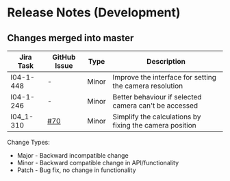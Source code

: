 Release Notes (Development)
===========================

Changes merged into master
--------------------------
| Jira Task | GitHub Issue | Type | Description |
|-----------|--------------|------|-------------|
|I04-1-448  |     -        |Minor |Improve the interface for setting the camera resolution|
|I04-1-246  |     -        |Minor |Better behaviour if selected camera can't be accessed|
|I04_1-310  |[#70](https://github.com/DiamondLightSource/PuckBarcodeReader/issues/70)           |Minor |Simplify the calculations by fixing the camera position|


Change Types:
* Major - Backward incompatible change
* Minor - Backward compatible change in API/functionality
* Patch - Bug fix, no change in functionality



